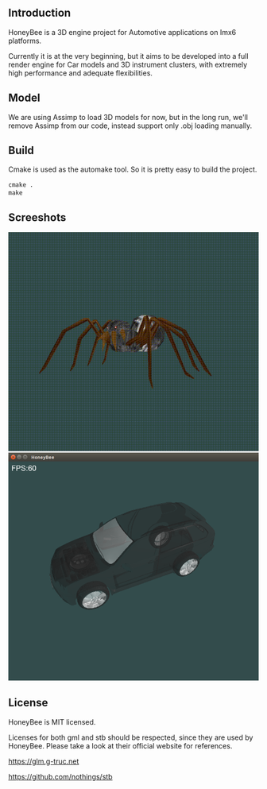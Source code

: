 ## Introduction
HoneyBee is a 3D engine project for Automotive applications on Imx6 platforms.

Currently it is at the very beginning, but it aims to be developed into a full render engine for Car models and 3D instrument clusters, with extremely high performance and adequate flexibilities.

## Model
We are using Assimp to load 3D models for now, but in the long run, we'll remove Assimp from our code, instead support only .obj loading manually.

## Build
Cmake is used as the automake tool. So it is pretty easy to build the project.

```
cmake .
make
```

## Screeshots
![spider](Screenshots/spider.gif)
![FPS](Screenshots/FPS.png)

## License
HoneyBee is MIT licensed.

Licenses for both gml and stb should be respected, since they are used by HoneyBee.
Please take a look at their official website for references.

https://glm.g-truc.net

https://github.com/nothings/stb
